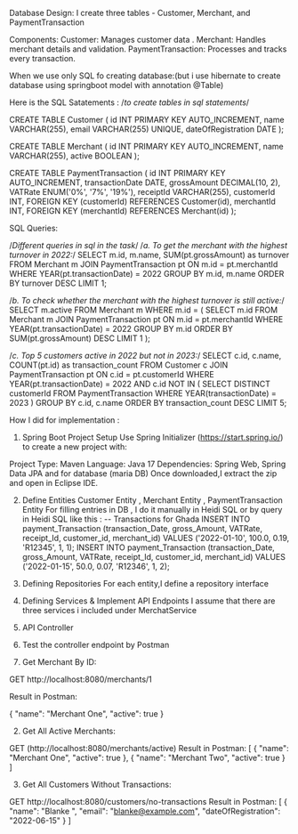 Database Design:
I create three tables - Customer, Merchant, and PaymentTransaction 


Components:
Customer: Manages customer data .
Merchant: Handles merchant details and validation.
PaymentTransaction: Processes and tracks every transaction.


When we use only SQL fo creating database:(but i use hibernate to create database using springboot model with annotation @Table)

Here is the SQL Satatements :
/*to create tables in sql statements*/

CREATE TABLE Customer (
    id INT PRIMARY KEY AUTO_INCREMENT,
    name VARCHAR(255),
    email VARCHAR(255) UNIQUE,
    dateOfRegistration DATE
);

CREATE TABLE Merchant (
    id INT PRIMARY KEY AUTO_INCREMENT,
    name VARCHAR(255),
    active BOOLEAN
);

CREATE TABLE PaymentTransaction (
    id INT PRIMARY KEY AUTO_INCREMENT,
    transactionDate DATE,
    grossAmount DECIMAL(10, 2),
    VATRate ENUM('0%', '7%', '19%'),
    receiptId VARCHAR(255),
    customerId INT,
    FOREIGN KEY (customerId) REFERENCES Customer(id),
    merchantId INT,
    FOREIGN KEY (merchantId) REFERENCES Merchant(id)
);

SQL Queries:

/*Different queries in sql in the task*/
/*a. To get the merchant with the highest turnover in 2022:*/
SELECT m.id, m.name, SUM(pt.grossAmount) as turnover
FROM Merchant m
JOIN PaymentTransaction pt ON m.id = pt.merchantId
WHERE YEAR(pt.transactionDate) = 2022
GROUP BY m.id, m.name
ORDER BY turnover DESC
LIMIT 1;

/*b. To check whether the merchant with the highest turnover is still active:*/
SELECT m.active
FROM Merchant m
WHERE m.id = (
    SELECT m.id
    FROM Merchant m
    JOIN PaymentTransaction pt ON m.id = pt.merchantId
    WHERE YEAR(pt.transactionDate) = 2022
    GROUP BY m.id
    ORDER BY SUM(pt.grossAmount) DESC
    LIMIT 1
);

/*c. Top 5 customers active in 2022 but not in 2023:*/
SELECT c.id, c.name, COUNT(pt.id) as transaction_count
FROM Customer c
JOIN PaymentTransaction pt ON c.id = pt.customerId
WHERE YEAR(pt.transactionDate) = 2022 AND c.id NOT IN (
    SELECT DISTINCT customerId
    FROM PaymentTransaction
    WHERE YEAR(transactionDate) = 2023
)
GROUP BY c.id, c.name
ORDER BY transaction_count DESC
LIMIT 5;


How I did for implementation :

1. Spring Boot Project Setup
Use Spring Initializer (https://start.spring.io/) to create a new project with:

Project Type: Maven
Language: Java 17
Dependencies: Spring Web, Spring Data JPA and for database (maria DB)
Once downloaded,I extract the zip and open in Eclipse IDE.

2. Define Entities
Customer Entity , Merchant Entity , PaymentTransaction Entity
For filling entries in DB , I do it manually in Heidi SQL or by query in Heidi SQL like this :
-- Transactions for Ghada
INSERT INTO payment_Transaction (transaction_Date, gross_Amount, VATRate, receipt_Id, customer_id, merchant_id) VALUES ('2022-01-10', 100.0, 0.19, 'R12345', 1, 1);
INSERT INTO payment_Transaction (transaction_Date, gross_Amount, VATRate, receipt_Id, customer_id, merchant_id) VALUES ('2022-01-15', 50.0, 0.07, 'R12346', 1, 2);

3. Defining Repositories
For each entity,I define a repository interface

4. Defining Services & Implement API Endpoints 
 I assume that there are three services i included under MerchatService 
5. API Controller 

6. Test the controller endpoint by Postman

1. Get Merchant By ID:

GET http://localhost:8080/merchants/1

Result in Postman:

{
    "name": "Merchant One",
    "active": true
}

2. Get All Active Merchants:

GET (http://localhost:8080/merchants/active)
Result in Postman:
[
    {
        "name": "Merchant One",
        "active": true
    },
    {
        "name": "Merchant Two",
        "active": true
    }
]


3. Get All Customers Without Transactions:

GET http://localhost:8080/customers/no-transactions
Result in Postman:
[
    {
        "name": "Blanke ",
        "email": "blanke@example.com",
        "dateOfRegistration": "2022-06-15"
    }
]
